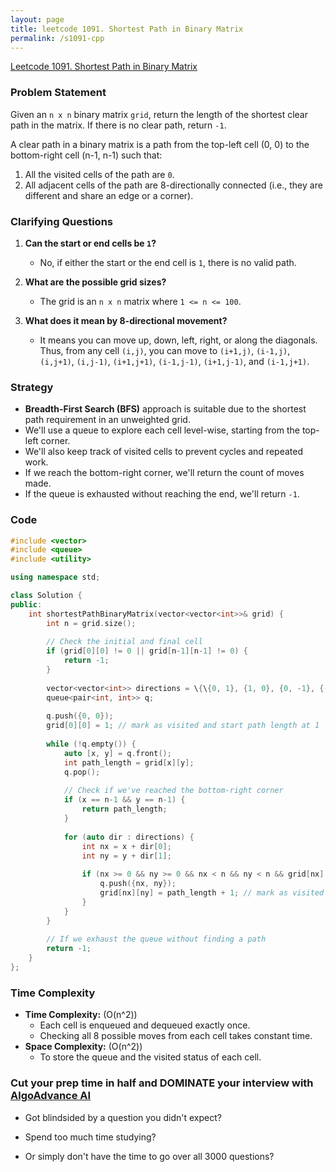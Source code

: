 ```yaml
---
layout: page
title: leetcode 1091. Shortest Path in Binary Matrix
permalink: /s1091-cpp
---
```

[Leetcode 1091. Shortest Path in Binary Matrix](https://algoadvance.github.io/algoadvance/l1091)
### Problem Statement
Given an `n x n` binary matrix `grid`, return the length of the shortest clear path in the matrix. If there is no clear path, return `-1`.

A clear path in a binary matrix is a path from the top-left cell (0, 0) to the bottom-right cell (n-1, n-1) such that:
1. All the visited cells of the path are `0`.
2. All adjacent cells of the path are 8-directionally connected (i.e., they are different and share an edge or a corner).

### Clarifying Questions
1. **Can the start or end cells be `1`?**
   - No, if either the start or the end cell is `1`, there is no valid path.

2. **What are the possible grid sizes?**
   - The grid is an `n x n` matrix where `1 <= n <= 100`.

3. **What does it mean by 8-directional movement?**
   - It means you can move up, down, left, right, or along the diagonals. Thus, from any cell `(i,j)`, you can move to `(i+1,j)`, `(i-1,j)`, `(i,j+1)`, `(i,j-1)`, `(i+1,j+1)`, `(i-1,j-1)`, `(i+1,j-1)`, and `(i-1,j+1)`.

### Strategy
- **Breadth-First Search (BFS)** approach is suitable due to the shortest path requirement in an unweighted grid.
- We'll use a queue to explore each cell level-wise, starting from the top-left corner.
- We'll also keep track of visited cells to prevent cycles and repeated work.
- If we reach the bottom-right corner, we'll return the count of moves made.
- If the queue is exhausted without reaching the end, we'll return `-1`.

### Code

```cpp
#include <vector>
#include <queue>
#include <utility>

using namespace std;

class Solution {
public:
    int shortestPathBinaryMatrix(vector<vector<int>>& grid) {
        int n = grid.size();
        
        // Check the initial and final cell
        if (grid[0][0] != 0 || grid[n-1][n-1] != 0) {
            return -1;
        }
        
        vector<vector<int>> directions = \{\{0, 1}, {1, 0}, {0, -1}, {-1, 0}, {1, 1}, {1, -1}, {-1, 1}, {-1, -1}};
        queue<pair<int, int>> q;
        
        q.push({0, 0});
        grid[0][0] = 1; // mark as visited and start path length at 1
        
        while (!q.empty()) {
            auto [x, y] = q.front();
            int path_length = grid[x][y];
            q.pop();
            
            // Check if we've reached the bottom-right corner
            if (x == n-1 && y == n-1) {
                return path_length;
            }
            
            for (auto dir : directions) {
                int nx = x + dir[0];
                int ny = y + dir[1];
                
                if (nx >= 0 && ny >= 0 && nx < n && ny < n && grid[nx][ny] == 0) {
                    q.push({nx, ny});
                    grid[nx][ny] = path_length + 1; // mark as visited with distance
                }
            }
        }
        
        // If we exhaust the queue without finding a path
        return -1;
    }
};
```

### Time Complexity
- **Time Complexity:** \(O(n^2)\)
  - Each cell is enqueued and dequeued exactly once.
  - Checking all 8 possible moves from each cell takes constant time.
- **Space Complexity:** \(O(n^2)\)
  - To store the queue and the visited status of each cell.


### Cut your prep time in half and DOMINATE your interview with [AlgoAdvance AI](https://algoAdvance.com)

- Got blindsided by a question you didn't expect?

- Spend too much time studying?

- Or simply don't have the time to go over all 3000 questions?

